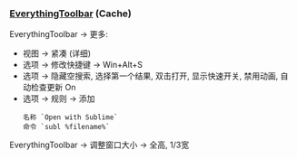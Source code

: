 ### [EverythingToolbar](https://github.com/srwi/EverythingToolbar) (Cache)

EverythingToolbar → 更多:

- 视图 → 紧凑 (详细)
- 选项 → 修改快捷键 → Win+Alt+S
- 选项 → 隐藏空搜索, 选择第一个结果, 双击打开, 显示快速开关, 禁用动画, 自动检查更新 On
- 选项 → 规则 → 添加
  ```
  名称 `Open with Sublime`
  命令 `subl %filename%`
  ```

EverythingToolbar → 调整窗口大小 → 全高, 1/3宽